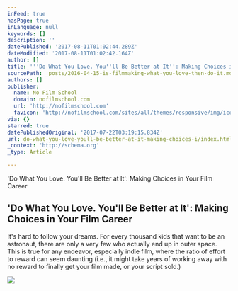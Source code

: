 ```yaml
---
inFeed: true
hasPage: true
inLanguage: null
keywords: []
description: ''
datePublished: '2017-08-11T01:02:44.289Z'
dateModified: '2017-08-11T01:02:42.164Z'
author: []
title: '''Do What You Love. You''ll Be Better at It'': Making Choices in Your Film Career'
sourcePath: _posts/2016-04-15-is-filmmaking-what-you-love-then-do-it.md
authors: []
publisher:
  name: No Film School
  domain: nofilmschool.com
  url: 'http://nofilmschool.com'
  favicon: 'http://nofilmschool.com/sites/all/themes/responsive/img/icons/favicon.ico'
via: {}
starred: true
datePublishedOriginal: '2017-07-22T03:19:15.834Z'
url: do-what-you-love-youll-be-better-at-it-making-choices-i/index.html
_context: 'http://schema.org'
_type: Article

---
```

'Do What You Love. You'll Be Better at It': Making Choices in Your Film Career

<article style=""><h1>'Do What You Love. You'll Be Better at It': Making Choices in Your Film Career</h1><p>It's hard to follow your dreams. For every thousand kids that want to be an astronaut, there are only a very few who actually end up in outer space. This is true for any endeavor, especially indie film, where the ratio of effort to reward can seem daunting (i.e., it might take years of working away with no reward to finally get your film made, or your script sold.)</p><img src="http://nofilmschool.com/sites/default/files/styles/facebook/public/uploads/2013/07/Failure-Success.jpg?itok=dTp93bCf" /></article>